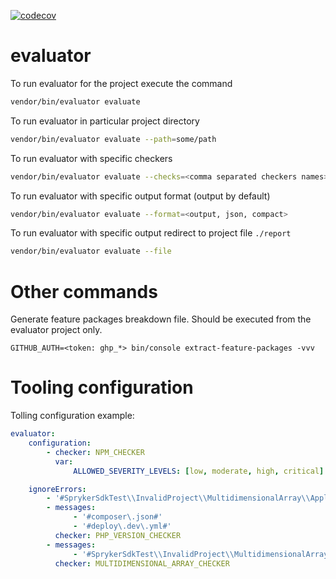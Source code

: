 [![codecov](https://codecov.io/gh/spryker-sdk/evaluator/branch/master/graph/badge.svg?token=PkAXEay5ir)](https://codecov.io/gh/spryker-sdk/evaluator)

# evaluator

To run evaluator for the project execute the command
```bash
vendor/bin/evaluator evaluate
```

To run evaluator in particular project directory
```bash
vendor/bin/evaluator evaluate --path=some/path
```

To run evaluator with specific checkers
```bash
vendor/bin/evaluator evaluate --checks=<comma separated checkers names>
```

To run evaluator with specific output format (output by default)
```bash
vendor/bin/evaluator evaluate --format=<output, json, compact>
```

To run evaluator with specific output redirect to project file `./report`
```bash
vendor/bin/evaluator evaluate --file
```

# Other commands

Generate feature packages breakdown file. Should be executed from the evaluator project only.
```shell
GITHUB_AUTH=<token: ghp_*> bin/console extract-feature-packages -vvv
```

# Tooling configuration

Tolling configuration example:

```yaml
evaluator:
    configuration:
        - checker: NPM_CHECKER
          var:
              ALLOWED_SEVERITY_LEVELS: [low, moderate, high, critical]

    ignoreErrors:
        - '#SprykerSdkTest\\InvalidProject\\MultidimensionalArray\\Application1\\ApplicationDependencyProvider#'
        - messages:
              - '#composer\.json#'
              - '#deploy\.dev\.yml#'
          checker: PHP_VERSION_CHECKER
        - messages:
              - '#SprykerSdkTest\\InvalidProject\\MultidimensionalArray\\Application2\\ApplicationDependencyProvider#'
          checker: MULTIDIMENSIONAL_ARRAY_CHECKER
```
